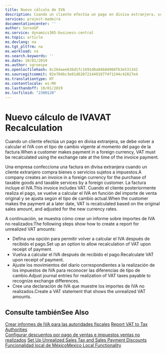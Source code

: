 ```yaml
---
title: Nuevo cálculo de IVA
description: Cuando un cliente efectúa un pago en divisa extranjera, se debe volver a calcular el IVA con el tipo de cambio vigente al momento del pago de la factura.
services: project-madeira
documentationcenter: ''
author: SorenGP
ms.service: dynamics365-business-central
ms.topic: article
ms.devlang: na
ms.tgt_pltfrm: na
ms.workload: na
ms.search.keywords: ''
ms.date: 10/01/2019
ms.author: sgroespe
ms.openlocfilehash: 6c264aee636d1fc1691d0a04b84968f63e531342
ms.sourcegitcommit: 02e704bc3e01d62072144919774f1244c42827e4
ms.translationtype: HT
ms.contentlocale: es-MX
ms.lasthandoff: 10/01/2019
ms.locfileid: "2300128"
---
```

# <a name="vat-recalculation"></a><span data-ttu-id="e2729-103">Nuevo cálculo de IVA</span><span class="sxs-lookup"><span data-stu-id="e2729-103">VAT Recalculation</span></span>
<span data-ttu-id="e2729-104">Cuando un cliente efectúa un pago en divisa extranjera, se debe volver a calcular el IVA con el tipo de cambio vigente al momento del pago de la factura.</span><span class="sxs-lookup"><span data-stu-id="e2729-104">When a customer makes payment in a foreign currency, VAT must be recalculated using the exchange rate at the time of the invoice payment.</span></span>  

<span data-ttu-id="e2729-105">Una empresa confecciona una factura en divisa extranjera cuando un cliente extranjero compra bienes o servicios sujetos a impuestos.</span><span class="sxs-lookup"><span data-stu-id="e2729-105">A company creates an invoice in a foreign currency for the purchase of taxable goods and taxable services by a foreign customer.</span></span> <span data-ttu-id="e2729-106">La factura incluye el IVA.</span><span class="sxs-lookup"><span data-stu-id="e2729-106">This invoice includes VAT.</span></span> <span data-ttu-id="e2729-107">Cuando el cliente posteriormente realiza el pago, se vuelve a calcular el IVA en función del importe de venta original y se ajusta según el tipo de cambio actual.</span><span class="sxs-lookup"><span data-stu-id="e2729-107">When the customer makes the payment at a later date, VAT is recalculated based on the original sales amount, and adjusted for the new currency rates.</span></span>  

<span data-ttu-id="e2729-108">A continuación, se muestra cómo crear un informe sobre importes de IVA no realizados:</span><span class="sxs-lookup"><span data-stu-id="e2729-108">The following steps show how to create a report for unrealized VAT amounts:</span></span>  

- <span data-ttu-id="e2729-109">Defina una opción para permitir volver a calcular el IVA después de recibido el pago.</span><span class="sxs-lookup"><span data-stu-id="e2729-109">Set up an option to allow recalculation of VAT upon receipt of payment.</span></span>  
- <span data-ttu-id="e2729-110">Vuelva a calcular el IVA después de recibido el pago.</span><span class="sxs-lookup"><span data-stu-id="e2729-110">Recalculate VAT upon receipt of payment.</span></span>  
- <span data-ttu-id="e2729-111">Ajuste los movimientos del diario correspondientes a la realización de los impuestos de IVA para reconocer las diferencias de tipo de cambio.</span><span class="sxs-lookup"><span data-stu-id="e2729-111">Adjust journal entries for realization of VAT taxes payable to recognize exchange differences.</span></span>  
- <span data-ttu-id="e2729-112">Cree una declaración de IVA que muestre los importes de IVA no realizados.</span><span class="sxs-lookup"><span data-stu-id="e2729-112">Create a VAT statement that shows the unrealized VAT amounts.</span></span>

## <a name="see-also"></a><span data-ttu-id="e2729-113">Consulte también</span><span class="sxs-lookup"><span data-stu-id="e2729-113">See Also</span></span>  
 <span data-ttu-id="e2729-114">[Crear informes de IVA para las autoridades fiscales](../../finance-how-report-vat.md) </span><span class="sxs-lookup"><span data-stu-id="e2729-114">[Report VAT to Tax Authorities](../../finance-how-report-vat.md) </span></span>  
 <span data-ttu-id="e2729-115">[Configurar descuentos por pago de ventas e impuestos ventas no realizados](how-to-set-up-unrealized-sales-tax-and-sales-payment-discounts.md) </span><span class="sxs-lookup"><span data-stu-id="e2729-115">[Set Up Unrealized Sales Tax and Sales Payment Discounts](how-to-set-up-unrealized-sales-tax-and-sales-payment-discounts.md) </span></span>  
 [<span data-ttu-id="e2729-116">Funcionalidad local de México</span><span class="sxs-lookup"><span data-stu-id="e2729-116">Mexico Local Functionality</span></span>](mexico-local-functionality.md)
